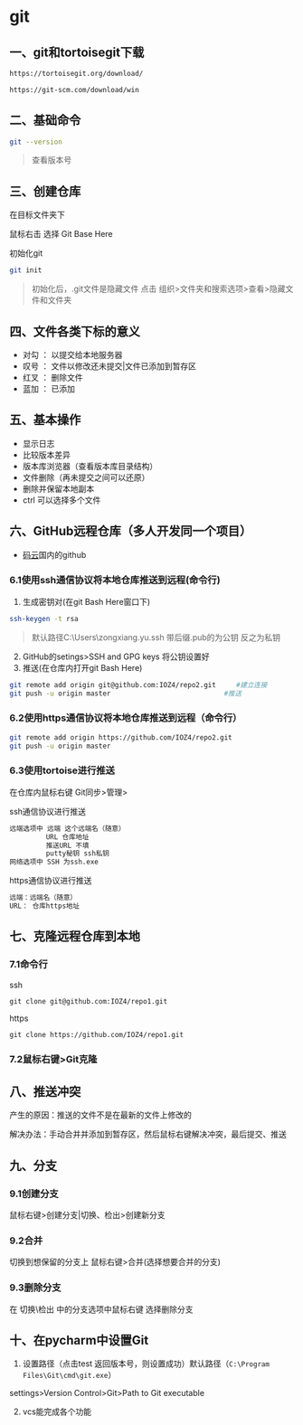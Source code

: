 # git

## 一、git和tortoisegit下载

```txt
https://tortoisegit.org/download/
```

```sh
https://git-scm.com/download/win
```

## 二、基础命令

```sh
git --version
```

> 查看版本号

## 三、创建仓库

在目标文件夹下

鼠标右击 选择 Git Base Here 

初始化git

```sh
git init
```

>初始化后，.git文件是隐藏文件   点击 组织>文件夹和搜索选项>查看>隐藏文件和文件夹

## 四、文件各类下标的意义

- 对勾  ：  以提交给本地服务器
- 叹号  ：  文件以修改还未提交|文件已添加到暂存区
- 红叉  ：  删除文件
- 蓝加  ：  已添加

## 五、基本操作

- 显示日志
- 比较版本差异
- 版本库浏览器（查看版本库目录结构）
- 文件删除（再未提交之间可以还原）
- 删除并保留本地副本
- ctrl 可以选择多个文件

## 六、GitHub远程仓库（多人开发同一个项目）

- [码云](https://gitee.com/)国内的github

### 6.1使用ssh通信协议将本地仓库推送到远程(命令行)

1. 生成密钥对(在git Bash Here窗口下)

```sh
ssh-keygen -t rsa
```

>默认路径C:\Users\zongxiang.yu\.ssh 带后缀.pub的为公钥 反之为私钥

2. GitHub的setings>SSH and GPG keys 将公钥设置好
3. 推送(在仓库内打开git Bash Here)

```sh
git remote add origin git@github.com:IOZ4/repo2.git     #建立连接
git push -u origin master							 #推送	
```

### 6.2使用https通信协议将本地仓库推送到远程（命令行）

```sh
git remote add origin https://github.com/IOZ4/repo2.git
git push -u origin master
```

### 6.3使用tortoise进行推送

在仓库内鼠标右键 Git同步>管理>

ssh通信协议进行推送

```tex
远端选项中 远端 这个远端名（随意）
		 URL 仓库地址 
		 推送URL 不填
		 putty秘钥 ssh私钥
网络选项中 SSH 为ssh.exe
```

https通信协议进行推送

```tex
远端：远端名（随意）
URL： 仓库https地址
```

## 七、克隆远程仓库到本地

### 7.1命令行

ssh

```
git clone git@github.com:IOZ4/repo1.git
```

https

```tex
git clone https://github.com/IOZ4/repo1.git
```

### 7.2鼠标右键>Git克隆

## 八、推送冲突

产生的原因：推送的文件不是在最新的文件上修改的

解决办法：手动合并并添加到暂存区，然后鼠标右键解决冲突，最后提交、推送

## 九、分支

### 9.1创建分支

鼠标右键>创建分支|切换、检出>创建新分支

### 9.2合并

切换到想保留的分支上 鼠标右键>合并(选择想要合并的分支)

### 9.3删除分支

在  切换\检出 中的分支选项中鼠标右键 选择删除分支

## 十、在pycharm中设置Git

1. 设置路径（点击test 返回版本号，则设置成功）默认路径（`C:\Program Files\Git\cmd\git.exe`）

settings>Version Control>Git>Path to Git executable

2. vcs能完成各个功能

